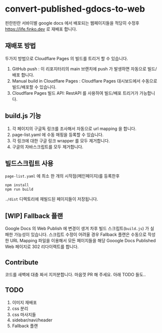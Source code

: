 # convert-published-gdocs-to-web

핀란핀란 서바이벌 google docs 에서 배포되는 웹페이지들을 적당히 수정후 https://life.finko.dev 로 재배포 합니다.

## 재배포 방법
두가지 방법으로 Cloudflare Pages 의 빌드를 트리거 할 수 있습니다.
1. GitHub push : 이 리포지터리의 main 브랜치에 push 가 발생하면 자동으로 빌드/배포 합니다.
2. Manual build in Cloudflare Pages : Cloudflare Pages 대시보드에서 수동으로 빌드/배포할 수 있습니다.
3. Cloudflare Pages 빌드 API: RestAPI 를 사용하여 빌드/배포 트리거가 가능합니다.

## build.js 기능
1. 각 페이지의 구글독 링크를 조사해서 자동으로 url mapping 을 합니다.
2. page-list.yaml 에 수동 매핑을 등록할 수 있습니다.
3. 각 링크에 대한 구글 링크 wrapper 를 모두 제거합니다.
4. 구글의 자바스크립트를 모두 제거합니다.

## 빌드스크립트 사용
`page-list.yaml` 에 최소 한 개의 시작점(메인페이지)를 등록한후
```
npm install
npm run build
```
`./dist` 디렉토리에 재빌드된 페이지들이 저장됩니다.

## [WIP] Fallback 플랜
Google Docs 의 Web Publish 에 변경이 생겨 차후 빌드 스크립트(`build.js`) 가 실패한 가능성이 있습니다.
스크립트 수정이 어려울 경우 Fallback 플랜은 수동으로 작성한 URL Mapping 파일을 이용해서 모든 페이지들을 해당 Gooogle Docs Published Web 페이지로 302 리다이렉트를 합니다.

## Contribute
코드를 새벽에 대충 짜서 지저분합니다. 마음껏 PR 해 주세요. 아래 TODO 들도..

## TODO
1. 이미지 재배포
2. css 분리
3. css 마사지들
4. sidebar/navi/header
5. Fallback 플랜
